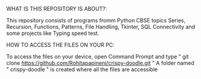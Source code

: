 WHAT IS THIS REPOSITORY IS ABOUT?:

This repository consists of programs fromm Python CBSE topics Series, Recursion, Functions, Patterns, File Handling, Tkinter, SQL Connectivity and some projects like Typing speed test.


HOW TO ACCESS THE FILES ON YOUR PC:

To access the files on your device, open Command Prompt and type " git clone https://github.com/Rohitapapineni/crispy-doodle.git "
A folder named " crispy-doodle " is created where all the files are accessible 

